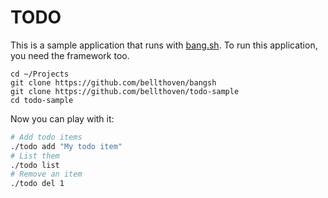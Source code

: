 # TODO

This is a sample application that runs with [bang.sh](https://github.com/bellthoven/bangsh).
To run this application, you need the framework too.

```
cd ~/Projects
git clone https://github.com/bellthoven/bangsh
git clone https://github.com/bellthoven/todo-sample
cd todo-sample
```

Now you can play with it:

```bash
# Add todo items
./todo add "My todo item"
# List them
./todo list
# Remove an item
./todo del 1
```
